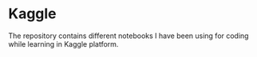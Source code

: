 # Kaggle
The repository contains different notebooks I have been using for coding while learning in Kaggle platform.
